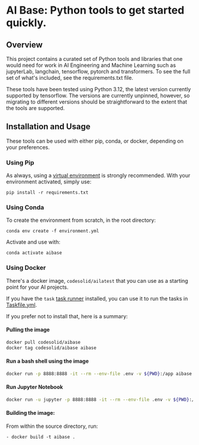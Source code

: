# AI Base: Python tools to get started quickly.

## Overview

This project contains a curated set of Python tools and libraries that one would need for work in AI Engineering and Machine Learning such as jupyterLab, langchain, tensorflow, pytorch and transformers.  To see the full set of what's included, see the requirements.txt file. 

These tools have been tested using Python 3.12, the latest version currently supported by tensorflow. The versions are currently unpinned, however, so migrating to different versions should be straightforward to the extent that the tools are supported.

## Installation and Usage

These tools can be used with either pip, conda, or docker, depending on your preferences.

### Using Pip

As always, using a [virtual environment](https://packaging.python.org/en/latest/guides/installing-using-pip-and-virtual-environments/) is strongly recommended.  With your environment activated, simply use:

```
pip install -r requirements.txt
```

### Using Conda
To create the environment from scratch, in the root directory:

```
conda env create -f environment.yml
```

Activate and use with:
```
conda activate aibase
```

### Using Docker

There's a docker image, ```codesolid/ailatest``` that you can use as a starting point for your AI projects.

If you have the ```task``` [task runner](https://taskfile.dev/) installed, you can use it to run the tasks in [Taskfile.yml](./Taskfile.yml).  

If you prefer not to install that, here is a summary:

#### Pulling the image

```bash
docker pull codesolid/aibase
docker tag codesolid/aibase aibase
```
#### Run a bash shell using the image

```bash
docker run -p 8888:8888 -it --rm --env-file .env -v ${PWD}:/app aibase bash
```

#### Run Jupyter Notebook

```bash
docker run -u jupyter -p 8888:8888 -it --rm --env-file .env -v ${PWD}:/app aibase jupyter lab --no-browser --ip="0.0.0.0"  --NotebookApp.token='' --NotebookApp.password=''

```

#### Building the image:

From within the source directory, run:
```
- docker build -t aibase .
```
